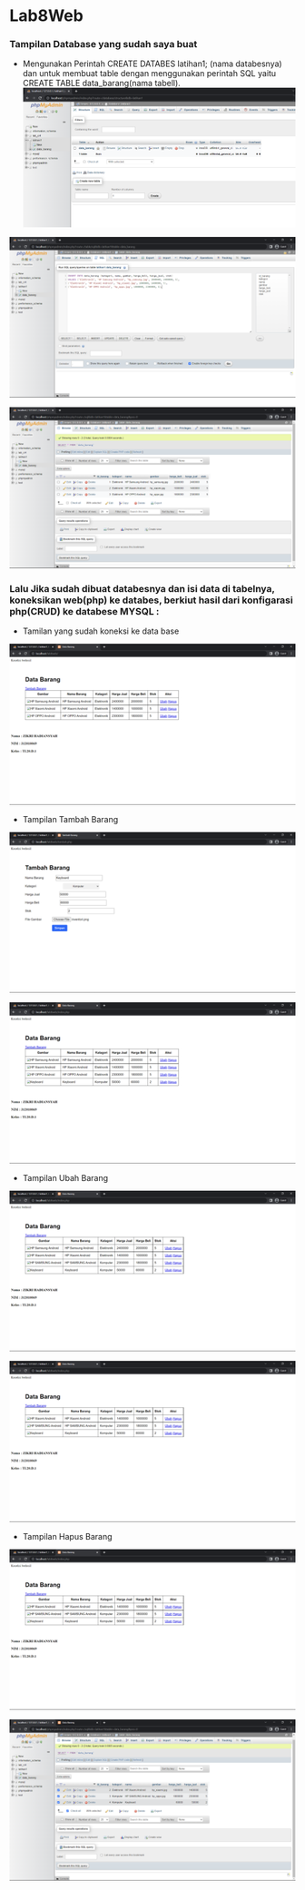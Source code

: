 # Lab8Web
### Tampilan Database yang sudah saya buat 
- Mengunakan Perintah CREATE DATABES latihan1; (nama databesnya) dan untuk membuat table dengan menggunakan perintah SQL yaitu CREATE TABLE data_barang(nama tabell).
![image](ss/ss1.png)

![image](ss/ss2.png)

![image](ss/ss3.png)

### Lalu Jika sudah dibuat databesnya dan isi data di tabelnya, koneksikan web(php) ke databes, berkiut hasil dari konfigarasi php(CRUD) ke databese MYSQL :

- Tamilan yang sudah koneksi ke data base

![image](ss/ss4.png)



- Tampilan Tambah Barang 

![image](ss/ss5.png)

![image](ss/ss6.png)


- Tampilan Ubah Barang

![image](ss/ss8.png)


![image](ss/ss9.png)


- Tampilan Hapus Barang

![image](ss/ss9.png)

![image](ss/ss10.png)

